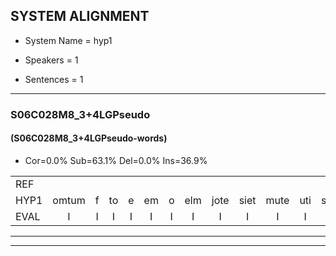 
## SYSTEM ALIGNMENT

- System Name = hyp1

- Speakers = 1

- Sentences = 1

---

### S06C028M8_3+4LGPseudo

#### (S06C028M8_3+4LGPseudo-words)

- Cor=0.0%	Sub=63.1%	Del=0.0%	Ins=36.9%

|  |  |  |  |  |  |  |  |  |  |  |  |  |  |  |  |  |  |  |  |  |  |  |  |  |  |  |  |  |  |  |  |  |  |  |  |  |  |  |  |  |  |  |  |  |  |  |  |  |  |  |  |  |  |  |  |  |  |  |  |  |  |  |  |  |  |  |  |  |  |  |  |  |  |  |  |  |  |  |  |  |  |  |  |  |
|:--- |:---:|:---:|:---:|:---:|:---:|:---:|:---:|:---:|:---:|:---:|:---:|:---:|:---:|:---:|:---:|:---:|:---:|:---:|:---:|:---:|:---:|:---:|:---:|:---:|:---:|:---:|:---:|:---:|:---:|:---:|:---:|:---:|:---:|:---:|:---:|:---:|:---:|:---:|:---:|:---:|:---:|:---:|:---:|:---:|:---:|:---:|:---:|:---:|:---:|:---:|:---:|:---:|:---:|:---:|:---:|:---:|:---:|:---:|:---:|:---:|:---:|:---:|:---:|:---:|:---:|:---:|:---:|:---:|:---:|:---:|:---:|:---:|:---:|:---:|:---:|:---:|:---:|:---:|:---:|:---:|:---:|:---:|:---:|:---:|
| REF |  |  |  |  |  |  |  |  |  |  |  |  |  |  |  |  |  |  |  |  |  |  |  |  |  |  |  |  |  |  |  | ometuif | toejietsen | oonwijlen | jattesiet | * | nurudien | stoenydaas | deuveltek | juitonie | * | gevijdel | sidowaan | * | spekkeraai | wachteniek | verpierik | * | * | nappegreeuw | mantaroen | schielendaspen | crobeklunker | * | * | * | kabbestepen | verwarig | ooiebiekje | fandelig | jalekrewen | smoralij | zeekvlachine | kanaroe | toineetlijgen | meitsegrok | kantelogsten | ondermind | choporatie | zennebral | ijraspangen | blottenduuf | girdofhaalder | * | tobbermoeit | * | * | poentalschouden | havedil | verbrakkertje | * | gerauwejaak | hapeneren | * |
| HYP1 | omtum | f | to | e | em | o | elm | jote | siet | mute | uti | stu | emtas | duveltemk | jutum | mi | gevetdel | cio | wam | spekeker | spekrai | wait | uh | miek | verpir | ik | apg | mop | een | greeuw | mapao | schietlem | daspem | griluker | kabbis | kabe | stem | verware | hih | oh | jabretje | fabtellig | ja | cleur | fre | smor | alle | zeer | vlahgim | kan | maar | hoe | to | met | telijg | met | zegok | kantelostm | onermeemd | schokor | ti | sem | bral | r | spange | boldemduf | giro | dof | hale | dob | tdobbermoed | pootzal | schout | en | have | di | ferbrrak | t | gem | gebrouw | jak | hap | emer | e |
| EVAL | I | I | I | I | I | I | I | I | I | I | I | I | I | I | I | I | I | I | I | I | I | I | I | I | I | I | I | I | I | I | I | S | S | S | S | S | S | S | S | S | S | S | S | S | S | S | S | S | S | S | S | S | S | S | S | S | S | S | S | S | S | S | S | S | S | S | S | S | S | S | S | S | S | S | S | S | S | S | S | S | S | S | S | S |
---

---
